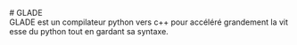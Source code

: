# GLADE
GLADE est un compilateur python vers c++ pour accéléré grandement la vitesse du python tout en gardant sa syntaxe.